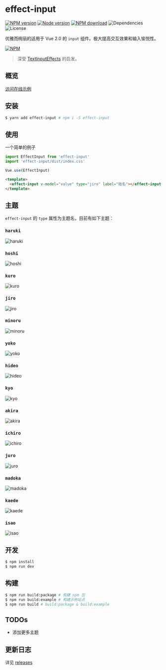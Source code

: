 # effect-input

[![NPM version][badge-npm-version]][url-npm]
[![Node version][badge-node-version]][url-npm]
[![NPM download][badge-npm-download]][url-npm]
![Dependencies][badge-dependencies]
![License][badge-license]

优雅而绚丽的适用于 Vue 2.0 的 `input` 组件。极大提高交互效果和输入愉悦性。

[![NPM][image-npm]][url-npm]

> 深受 [TextInputEffects][url-TextInputEffects] 的启发。

<!-- **中文 | [English](./README_en.md)** -->

## 概览

[访问在线示例](https://xbt1.github.io/effect-input)

## 安装

```bash
$ yarn add effect-input # npm i -S effect-input
```

## 使用

一个简单的例子

```javascript
import EffectInput from 'effect-input'
import 'effect-input/dist/index.css'

Vue.use(EffectInput)
```

```html
<template>
  <effect-input v-model="value" type="jiro" label="姓名"></effect-input>
</template>
```

## 主题

`effect-input` 的 `type` 属性为主题名，目前有如下主题：

### `haruki`

![haruki](./docs/images/haruki.gif)

### `hoshi`

![hoshi](./docs/images/hoshi.gif)

### `kuro`

![kuro](./docs/images/kuro.gif)

### `jiro`

![jiro](./docs/images/jiro.gif)

### `minoru`

![minoru](./docs/images/minoru.gif)

### `yoko`

![yoko](./docs/images/yoko.gif)

### `hideo`

![hideo](./docs/images/hideo.gif)

### `kyo`

![kyo](./docs/images/kyo.gif)

### `akira`

![akira](./docs/images/akira.gif)

### `ichiro`

![ichiro](./docs/images/ichiro.gif)

### `juro`

![juro](./docs/images/juro.gif)

### `madoka`

![madoka](./docs/images/madoka.gif)

### `kaede`

![kaede](./docs/images/kaede.gif)

### `isao`

![isao](./docs/images/isao.gif)


## 开发

```bash
$ npm install
$ npm run dev
```

## 构建

```bash
$ npm run build:package # 构建 npm 包
$ npm run build:example # 构建示例站点
$ npm run build # build:package & build:example
```

## TODOs

- 添加更多主题

## 更新日志

详见 [releases][url-releases]


[badge-npm-version]: https://img.shields.io/npm/v/effect-input.svg
[badge-node-version]: https://img.shields.io/node/v/effect-input.svg
[badge-npm-download]: https://img.shields.io/npm/dt/effect-input.svg
[badge-license]: https://img.shields.io/github/license/xbt1/effect-input.svg
[badge-dependencies]: https://img.shields.io/david/dev/xbt1/effect-input.svg

[url-TextInputEffects]: https://tympanus.net/Development/TextInputEffects/index.html
[url-npm]: https://npmjs.org/package/effect-input
[url-dependencies]: https://david-dm.org/vkbansal/effect-input
[url-releases]: https://github.com/XBT1/effect-input/releases

[image-npm]: https://nodei.co/npm/effect-input.png

